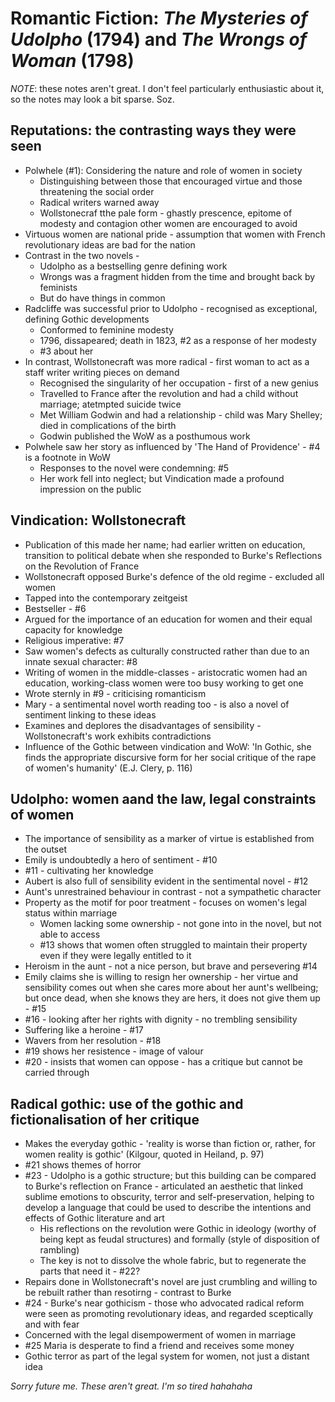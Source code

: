 # Romantic Fiction: *The Mysteries of Udolpho* (1794) and *The Wrongs of Woman* (1798)
*NOTE*: these notes aren't great. I don't feel particularly enthusiastic about it, so the notes may look a bit sparse. Soz.

## Reputations: the contrasting ways they were seen
* Polwhele (#1): Considering the nature and role of women in society 
    * Distinguishing between those that encouraged virtue and those threatening the social order
    * Radical writers warned away
    * Wollstonecraf tthe pale form - ghastly prescence, epitome of modesty and contagion other women are encouraged to avoid
* Virtuous women are national pride - assumption that women with French revolutionary ideas are bad for the nation
* Contrast in the two novels - 
    * Udolpho as a bestselling genre defining work
    * Wrongs was a fragment hidden from the time and brought back by feminists
    * But do have things in common
* Radcliffe was successful prior to Udolpho - recognised as exceptional, defining Gothic developments
    * Conformed to feminine modesty
    * 1796, dissapeared; death in 1823, #2 as a response of her modesty
    * #3 about her 
* In contrast, Wollstonecraft was more radical - first woman to act as a staff writer writing pieces on demand
    * Recognised the singularity of her occupation - first of a new genius
    * Travelled to France after the revolution and had a child without marriage; atetmpted suicide twice
    * Met William Godwin and had a relationship - child was Mary Shelley; died in complications of the birth
    * Godwin published the WoW as a posthumous work
* Polwhele saw her story as influenced by 'The Hand of Providence' - #4 is a footnote in WoW
    * Responses to the novel were condemning: #5
    * Her work fell into neglect; but Vindication made a profound impression on the public


## Vindication: Wollstonecraft
* Publication of this made her name; had earlier written on education, transition to political debate when she responded to Burke's Reflections on the Revolution of France
* Wollstonecraft opposed Burke's defence of the old regime - excluded all women
* Tapped into the contemporary zeitgeist 
* Bestseller - #6
* Argued for the importance of an education for women and their equal capacity for knowledge 
* Religious imperative: #7
* Saw women's defects as culturally constructed rather than due to an innate sexual character: #8
* Writing of women in the middle-classes - aristocratic women had an education, working-class women were too busy working to get one
* Wrote sternly in #9 - criticising romanticism
* Mary - a sentimental novel worth reading too - is also a novel of sentiment linking to these ideas
* Examines and deplores the disadvantages of sensibility - Wollstonecraft's work exhibits contradictions
* Influence of the Gothic between vindication and WoW: 'In Gothic, she finds the appropriate discursive form for her social critique of the rape of women's humanity' (E.J. Clery, p. 116)


## Udolpho: women aand the law, legal constraints of women
* The importance of sensibility as a marker of virtue is established from the outset
* Emily is undoubtedly a hero of sentiment - #10
* #11 - cultivating her knowledge
* Aubert is also full of sensibility evident in the sentimental novel - #12
* Aunt's unrestrained behaviour in contrast - not a sympathetic character
* Property as the motif for poor treatment - focuses on women's legal status within marriage 
    * Women lacking some ownership - not gone into in the novel, but not able to access
    * #13 shows that women often struggled to maintain their property even if they were legally entitled to it
* Heroism in the aunt - not a nice person, but brave and persevering #14
* Emily claims she is willing to resign her ownership - her virtue and sensibility comes out when she cares more about her aunt's wellbeing; but once dead, when she knows they are hers, it does not give them up - #15
* #16 - looking after her rights with dignity - no trembling sensibility
* Suffering like a heroine - #17
* Wavers from her resolution - #18
* #19 shows her resistence - image of valour
* #20 - insists that women can oppose - has a critique but cannot be carried through

## Radical gothic: use of the gothic and fictionalisation of her critique
* Makes the everyday gothic - 'reality is worse than fiction or, rather, for women reality is gothic' (Kilgour, quoted in Heiland, p. 97)
* #21 shows themes of horror
* #23 - Udolpho is a gothic structure; but this building can be compared to Burke's reflection on France - articulated an aesthetic that linked sublime emotions to obscurity, terror and self-preservation, helping to develop a language that could be used to describe the intentions and effects of Gothic literature and art
    * His reflections on the revolution were Gothic in ideology (worthy of being kept as feudal structures) and formally (style of disposition of rambling)
    * The key is not to dissolve the whole fabric, but to regenerate the parts that need it - #22?
* Repairs done in Wollstonecraft's novel are just crumbling and willing to be rebuilt rather than resotirng - contrast to Burke
* #24 - Burke's near gothicism - those who advocated radical reform were seen as promoting revolutionary ideas, and regarded sceptically and with fear
* Concerned with the legal disempowerment of women in marriage 
* #25 Maria is desperate to find a friend and receives some money
* Gothic terror as part of the legal system for women, not just a distant idea



*Sorry future me. These aren't great. I'm so tired hahahaha*
